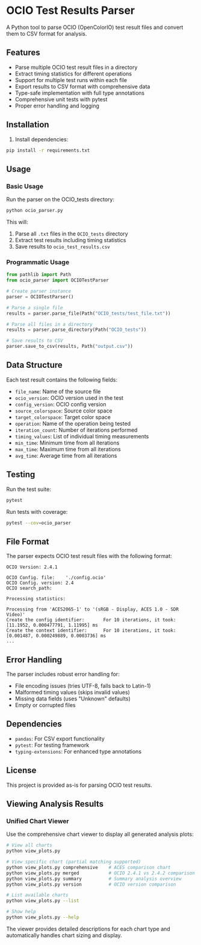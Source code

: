 # OCIO Test Results Parser

A Python tool to parse OCIO (OpenColorIO) test result files and convert them to CSV format for analysis.

## Features

- Parse multiple OCIO test result files in a directory
- Extract timing statistics for different operations
- Support for multiple test runs within each file
- Export results to CSV format with comprehensive data
- Type-safe implementation with full type annotations
- Comprehensive unit tests with pytest
- Proper error handling and logging

## Installation

1. Install dependencies:

```bash
pip install -r requirements.txt
```

## Usage

### Basic Usage

Run the parser on the OCIO_tests directory:

```bash
python ocio_parser.py
```

This will:

1. Parse all `.txt` files in the `OCIO_tests` directory
2. Extract test results including timing statistics
3. Save results to `ocio_test_results.csv`

### Programmatic Usage

```python
from pathlib import Path
from ocio_parser import OCIOTestParser

# Create parser instance
parser = OCIOTestParser()

# Parse a single file
results = parser.parse_file(Path("OCIO_tests/test_file.txt"))

# Parse all files in a directory
results = parser.parse_directory(Path("OCIO_tests"))

# Save results to CSV
parser.save_to_csv(results, Path("output.csv"))
```

## Data Structure

Each test result contains the following fields:

- `file_name`: Name of the source file
- `ocio_version`: OCIO version used in the test
- `config_version`: OCIO config version
- `source_colorspace`: Source color space
- `target_colorspace`: Target color space
- `operation`: Name of the operation being tested
- `iteration_count`: Number of iterations performed
- `timing_values`: List of individual timing measurements
- `min_time`: Minimum time from all iterations
- `max_time`: Maximum time from all iterations
- `avg_time`: Average time from all iterations

## Testing

Run the test suite:

```bash
pytest
```

Run tests with coverage:

```bash
pytest --cov=ocio_parser
```

## File Format

The parser expects OCIO test result files with the following format:

```
OCIO Version: 2.4.1

OCIO Config. file:    './config.ocio'
OCIO Config. version: 2.4
OCIO search_path:     

Processing statistics:

Processing from 'ACES2065-1' to '(sRGB - Display, ACES 1.0 - SDR Video)'
Create the config identifier:		For 10 iterations, it took: [11.1952, 0.000477791, 1.11995] ms
Create the context identifier:		For 10 iterations, it took: [0.001487, 0.000249889, 0.0003736] ms
...
```

## Error Handling

The parser includes robust error handling for:

- File encoding issues (tries UTF-8, falls back to Latin-1)
- Malformed timing values (skips invalid values)
- Missing data fields (uses "Unknown" defaults)
- Empty or corrupted files

## Dependencies

- `pandas`: For CSV export functionality
- `pytest`: For testing framework
- `typing-extensions`: For enhanced type annotations

## License

This project is provided as-is for parsing OCIO test results.

## Viewing Analysis Results

### Unified Chart Viewer

Use the comprehensive chart viewer to display all generated analysis plots:

```bash
# View all charts
python view_plots.py

# View specific chart (partial matching supported)
python view_plots.py comprehensive    # ACES comparison chart
python view_plots.py merged           # OCIO 2.4.1 vs 2.4.2 comparison
python view_plots.py summary          # Summary analysis overview
python view_plots.py version          # OCIO version comparison

# List available charts
python view_plots.py --list

# Show help
python view_plots.py --help
```

The viewer provides detailed descriptions for each chart type and automatically handles chart sizing and display.
